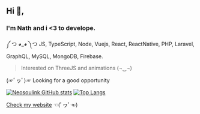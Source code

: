 ## Hi 👋,
### I'm Nath and i <3 to develope.

༼ つ ◕_◕ ༽つ JS, TypeScript, Node, Vuejs, React, ReactNative, PHP, Laravel, GraphQL, MySQL, MongoDB, Firebase.

> Interested on ThreeJS and animations (¬‿¬)

(☞ﾟヮﾟ)☞ Looking for a good opportunity

[![Neosoulink GitHub stats](https://github-readme-stats.vercel.app/api?username=Neosoulink&show_icons=true&count_private=true&include_all_commits=true&layout=compact&show_owner=true&theme=gotham&bg_color=0D111700&text_color=C9D1D9&hide_title=true&hide_border=true)](https://github.com/Neosoulink)
[![Top Langs](https://github-readme-stats.vercel.app/api/top-langs/?username=Neosoulink&count_private=true&layout=compact&langs_count=6&hide=html,css,less,scss,hack,php&show_icons=true&count_private=true&theme=gotham&bg_color=0D111700&text_color=C9D1D9&hide_border=true)](https://github.com/Neosoulink)

[Check my website](https://nsl-me.web.app) ☜(ﾟヮﾟ☜)

